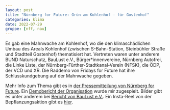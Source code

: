 ```yaml
---
layout: post
title: "Nürnberg for Future: Grün am Kohlenhof – für Gostenhof"
categories: klima
date: 2022-07-29
gruppe: [nff, nau]
---
```


Es gab eine Mahnwache am Kohlenhof, wo die den klimaschädlichen Umbau des Areals Kohlenhof (zwischen S-Bahn-Station, Steinbühler Straße und Stadtteil Gostenhof) thematisiert hat.
Vertreten waren unter anderem BUND Naturschutz, BauLust e.V., Bürger\*innenvereine, Nürnberg Autofrei, die Linke Liste, der Nürnberg-Fürther-Stadtkanal-Verein (NFSK), die ÖDP, der VCD und XR.
Die Raddemo von Fridays for Future hat ihre Schlusskundgebung auf der Mahnwache gegeben.

Mehr Info zum Thema gibt es in [der Pressemitteilung von Nürnberg for Future](https://autofrei-nbg.de/wp-content/uploads/2022/07/NFF-Pressemitteilung_Kohlenhofaktion_29.07.22.pdf).
Ein [Demobericht der Organisation](/aktionen/assets/attachments/20220729-kohlenhof.pdf) wurde mir zugespielt.
Bilder gibt es unter anderem bei [Bericht von BauLust e.V.](https://www.baulust.de/termine/detail/aktion-kohlenhof).
Ein Insta-Reel von der Bepflanzungsaktion gibt es [hier](https://www.instagram.com/p/ChB3gxoj6pL/).

